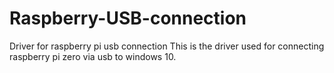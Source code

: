 # Raspberry-USB-connection
Driver for raspberry pi usb connection
This is the driver used for connecting raspberry pi zero via usb to windows 10.
